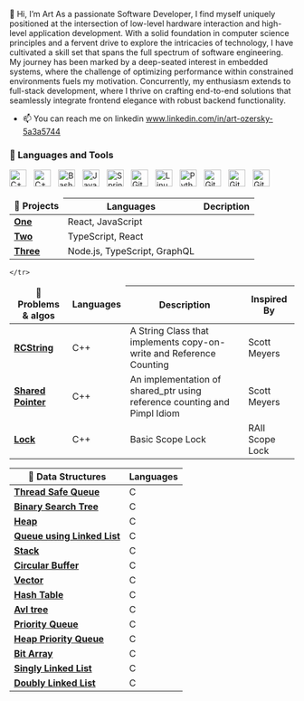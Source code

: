 👋 Hi, I’m Art
As a passionate Software Developer, I find myself uniquely positioned at the intersection of low-level hardware interaction and high-level application development. With a solid foundation in computer science principles and a fervent drive to explore the intricacies of technology, I have cultivated a skill set that spans the full spectrum of software engineering. My journey has been marked by a deep-seated interest in embedded systems, where the challenge of optimizing performance within constrained environments fuels my motivation. Concurrently, my enthusiasm extends to full-stack development, where I thrive on crafting end-to-end solutions that seamlessly integrate frontend elegance with robust backend functionality.

- 📫 You can reach me on linkedin www.linkedin.com/in/art-ozersky-5a3a5744

### 🧰 Languages and Tools

<img align="left" alt="C++" width="30px" style="padding-right:10px;" src="https://cdn.jsdelivr.net/gh/devicons/devicon/icons/cplusplus/cplusplus-original.svg" />
<img align="left" alt="C++" width="30px" style="padding-right:10px;" src="https://cdn.jsdelivr.net/gh/devicons/devicon/icons/c/c-original.svg" />
<img align="left" alt="Bash" width="30px" style="padding-right:10px;" src="https://cdn.jsdelivr.net/gh/devicons/devicon/icons/bash/bash-original.svg" />
<img align="left" alt="Java" width="30px" style="padding-right:10px;" src="https://cdn.jsdelivr.net/gh/devicons/devicon/icons/java/java-original.svg"/>
<img align="left" alt="Spring" width="30px" style="padding-right:10px;" src="https://cdn.jsdelivr.net/gh/devicons/devicon/icons/spring/spring-original.svg" />
<img align="left" alt="Git" width="30px" style="padding-right:10px;" src="https://cdn.jsdelivr.net/gh/devicons/devicon/icons/git/git-original.svg" />
<img align="left" alt="Linux" width="30px" style="padding-right:10px;" src="https://cdn.jsdelivr.net/gh/devicons/devicon/icons/linux/linux-original.svg" />
<img align="left" alt="Python" width="30px" style="padding-right:10px;" src="https://cdn.jsdelivr.net/gh/devicons/devicon/icons/python/python-original.svg" />
<img align="left" alt="GitHub" width="30px" style="padding-right:10px;" src="https://cdn.jsdelivr.net/gh/devicons/devicon/icons/mysql/mysql-original.svg" />
<img align="left" alt="GitHub" width="30px" style="padding-right:10px;" src="https://cdn.jsdelivr.net/gh/devicons/devicon/icons/docker/docker-original.svg" />
<img align="left" alt="GitHub" width="30px" style="padding-right:10px;" src="https://cdn.jsdelivr.net/gh/devicons/devicon/icons/swift/swift-original.svg" />
<br><br />


<table>
  <thead align="center">
    <tr style="border: none;">
      <td><b>🎁 Projects</b></td>
      <th><b>Languages</b></th> 
          <th><b>Decription</b></th> 
    </tr>
  </thead>
  <tbody>
    <tr>
      <td><a href=""><b>One</b></a></td>
      <td>React, JavaScript</td>
    </tr>
    <tr>
      <td><a href=""><b>Two</b></a></td>
      <td>TypeScript, React</td>
    </tr>
    <tr>
      <td><a href=""><b>Three</b></a></td>
      <td>Node.js, TypeScript, GraphQL</td>
    </tr>
  </tbody>
</table>
<table>
  <thead align="center">
    <tr border: none;>
      <td><b>🧠 Problems & algos</b></td>
      <td><b> Languages </b></td>
      <th><b>Description</b></th>
      <th><b>Inspired By</b></th>

    </tr>
  </thead>
  <tbody>
    <tr>
      <td><a href=""><b>RCString</b></a></td>
      <td>C++</td>
      <td>A String Class that implements copy-on-write and Reference Counting</td>
      <td>Scott Meyers</td>
    </tr>
    <tr>
      <td><a href=""><b>Shared Pointer</b></a></td>
      <td>C++</td>
      <td>An implementation of shared_ptr using reference counting and Pimpl Idiom</td>
      <td>Scott Meyers</td>
    </tr>
    <tr>
      <td><a href=""><b>Lock</b></a></td>
      <td>C++</td>
      <td>Basic Scope Lock</td>
      <td>RAII Scope Lock</td>
    </tr>
  </tbody>
</table>
<table>
  <thead align="center">
    <tr style="border: none;">
      <th><b>🌳 Data Structures</b></th>
      <th><b>Languages</b></th>
  </thead>
  
  <tbody>
    <tr>
      <td><a href=""><b>Thread Safe Queue</b></a></td>
      <td>C</td>
    </tr>
    <tr>
      <td><a href=""><b>Binary Search Tree</b></a></td>
      <td>C</td>
    </tr>
    <tr>
      <td><a href=""><b>Heap</b></a></td>
      <td>C</td>
   </tr>
    <tr>
      <td><a href=""><b>Queue using Linked List</b></a></td>
      <td>C</td>
    </tr>
     <tr>
      <td><a href=""><b>Stack</b></a></td>
      <td>C</td>
    </tr>
     <tr>
      <td><a href=""><b>Circular Buffer</b></a></td>
      <td>C</td>
    </tr>
     <tr>
      <td><a href=""><b>Vector</b></a></td>
      <td>C</td>
    </tr>
    <tr>
      <td><a href=""><b>Hash Table</b></a></td>
      <td>C</td>
    </tr>
    <tr>
      <td><a href=""><b>Avl tree</b></a></td>
      <td>C</td>
    </tr>
    <tr>
      <td><a href=""><b>Priority Queue</b></a></td>
      <td>C</td>
    </tr>
    <tr>
      <td><a href=""><b>Heap Priority Queue</b></a></td>
      <td>C</td>
    </tr>
    <tr>
      <td><a href=""><b>Bit Array</b></a></td>
      <td>C</td>
    </tr>
      <tr>
      <td><a href=""><b>Singly Linked List</b></a></td>
      <td>C</td>
    </tr>
      <tr>
      <td><a href=""><b>Doubly Linked List</b></a></td>
      <td>C</td>
    </tr>

  </tbody>
</table>








